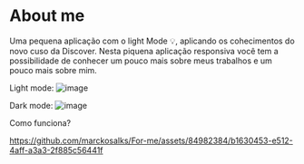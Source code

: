 # About me
Uma pequena aplicação com o light Mode 💡, aplicando os cohecimentos do novo cuso da Discover.
Nesta piquena aplicação responsiva você tem a possibilidade de conhecer um pouco mais sobre 
meus trabalhos e um pouco mais sobre mim.

Light mode:
![image](https://github.com/marckosalks/For-me/assets/84982384/ac2ede9f-c2e5-481c-923f-0434cd8e7f6d)

Dark mode:
![image](https://github.com/marckosalks/For-me/assets/84982384/360709bd-30a3-42f7-8c50-ac099387ec91)

Como funciona?

https://github.com/marckosalks/For-me/assets/84982384/b1630453-e512-4aff-a3a3-2f885c56441f

